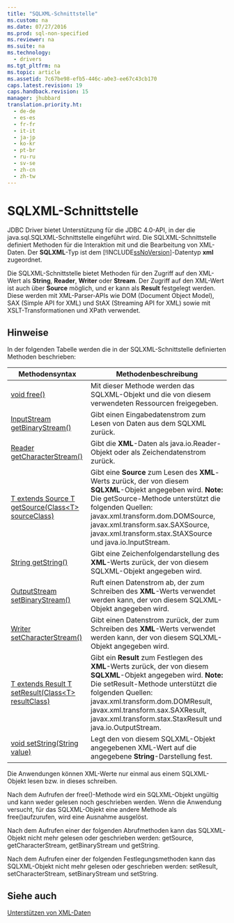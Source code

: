 ```yaml
---
title: "SQLXML-Schnittstelle"
ms.custom: na
ms.date: 07/27/2016
ms.prod: sql-non-specified
ms.reviewer: na
ms.suite: na
ms.technology: 
  - drivers
ms.tgt_pltfrm: na
ms.topic: article
ms.assetid: 7c67be98-efb5-446c-a0e3-ee67c43cb170
caps.latest.revision: 19
caps.handback.revision: 15
manager: jhubbard
translation.priority.ht: 
  - de-de
  - es-es
  - fr-fr
  - it-it
  - ja-jp
  - ko-kr
  - pt-br
  - ru-ru
  - sv-se
  - zh-cn
  - zh-tw
---
```

# SQLXML-Schnittstelle
  JDBC Driver bietet Unterstützung für die JDBC 4.0\-API, in der die java.sql.SQLXML\-Schnittstelle eingeführt wird. Die SQLXML\-Schnittstelle definiert Methoden für die Interaktion mit und die Bearbeitung von XML\-Daten. Der **SQLXML**\-Typ ist dem [!INCLUDE[ssNoVersion](../content/includes/ssNoVersion_md.md)]\-Datentyp **xml** zugeordnet.  
  
 Die SQLXML\-Schnittstelle bietet Methoden für den Zugriff auf den XML\-Wert als **String**, **Reader**, **Writer** oder **Stream**. Der Zugriff auf den XML\-Wert ist auch über **Source** möglich, und er kann als **Result** festgelegt werden. Diese werden mit XML\-Parser\-APIs wie DOM \(Document Object Model\), SAX \(Simple API for XML\) und StAX \(Streaming API for XML\) sowie mit XSLT\-Transformationen und XPath verwendet.  
  
## Hinweise  
 In der folgenden Tabelle werden die in der SQLXML\-Schnittstelle definierten Methoden beschrieben:  
  
|Methodensyntax|Methodenbeschreibung|  
|--------------------|--------------------------|  
|[void free\(\)](http://go.microsoft.com/fwlink/?LinkId=131685)|Mit dieser Methode werden das SQLXML\-Objekt und die von diesem verwendeten Ressourcen freigegeben.|  
|[InputStream getBinaryStream\(\)](http://go.microsoft.com/fwlink/?LinkId=131754)|Gibt einen Eingabedatenstrom zum Lesen von Daten aus dem SQLXML zurück.|  
|[Reader getCharacterStream\(\)](http://go.microsoft.com/fwlink/?LinkId=131755)|Gibt die **XML**\-Daten als java.io.Reader\-Objekt oder als Zeichendatenstrom zurück.|  
|[T extends Source T getSource\(Class\<T\> sourceClass\)](http://go.microsoft.com/fwlink/?LinkId=131756)|Gibt eine **Source** zum Lesen des **XML**\-Werts zurück, der von diesem **SQLXML**\-Objekt angegeben wird. **Note:**  Die getSource\-Methode unterstützt die folgenden Quellen: javax.xml.transform.dom.DOMSource, javax.xml.transform.sax.SAXSource, javax.xml.transform.stax.StAXSource und java.io.InputStream.|  
|[String getString\(\)](http://go.microsoft.com/fwlink/?LinkId=131757)|Gibt eine Zeichenfolgendarstellung des **XML**\-Werts zurück, der von diesem SQLXML\-Objekt angegeben wird.|  
|[OutputStream setBinaryStream\(\)](http://go.microsoft.com/fwlink/?LinkId=131758)|Ruft einen Datenstrom ab, der zum Schreiben des **XML**\-Werts verwendet werden kann, der von diesem SQLXML\-Objekt angegeben wird.|  
|[Writer setCharacterStream\(\)](http://go.microsoft.com/fwlink/?LinkId=131759)|Gibt einen Datenstrom zurück, der zum Schreiben des **XML**\-Werts verwendet werden kann, der von diesem SQLXML\-Objekt angegeben wird.|  
|[T extends Result T setResult\(Class\<T\> resultClass\)](http://go.microsoft.com/fwlink/?LinkId=131760)|Gibt ein **Result** zum Festlegen des **XML**\-Werts zurück, der von diesem **SQLXML**\-Objekt angegeben wird. **Note:**  Die setResult\-Methode unterstützt die folgenden Quellen: javax.xml.transform.dom.DOMResult, javax.xml.transform.sax.SAXResult, javax.xml.transform.stax.StaxResult und java.io.OutputStream.|  
|[void setString\(String value\)](http://go.microsoft.com/fwlink/?LinkId=131762)|Legt den von diesem SQLXML\-Objekt angegebenen XML\-Wert auf die angegebene **String**\-Darstellung fest.|  
  
 Die Anwendungen können XML\-Werte nur einmal aus einem SQLXML\-Objekt lesen bzw. in dieses schreiben.  
  
 Nach dem Aufrufen der free\(\)\-Methode wird ein SQLXML\-Objekt ungültig und kann weder gelesen noch geschrieben werden. Wenn die Anwendung versucht, für das SQLXML\-Objekt eine andere Methode als free\(\)aufzurufen, wird eine Ausnahme ausgelöst.  
  
 Nach dem Aufrufen einer der folgenden Abrufmethoden kann das SQLXML\-Objekt nicht mehr gelesen oder geschrieben werden: getSource, getCharacterStream, getBinaryStream und getString.  
  
 Nach dem Aufrufen einer der folgenden Festlegungsmethoden kann das SQLXML\-Objekt nicht mehr gelesen oder geschrieben werden: setResult, setCharacterStream, setBinaryStream und setString.  
  
## Siehe auch  
 [Unterstützen von XML-Daten](../content/Supporting-XML-Data.md)  
  
  